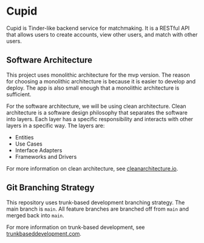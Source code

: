 # Cupid

Cupid is Tinder-like backend service for matchmaking. It is a RESTful API that allows users to create accounts, view other users, and match with other users.

## Software Architecture

This project uses monolithic architecture for the mvp version. The reason for choosing a monolithic architecture is because it is easier to develop and deploy. The app is also small enough that a monolithic architecture is sufficient.  

For the software architecture, we will be using clean architecture. Clean architecture is a software design philosophy that separates the software into layers. Each layer has a specific responsibility and interacts with other layers in a specific way. The layers are:

- Entities
- Use Cases
- Interface Adapters
- Frameworks and Drivers

For more information on clean architecture, see [cleanarchitecture.io](https://www.cleancoders.com/episode/clean-code-episode-42/show).

## Git Branching Strategy

This repository uses trunk-based development branching strategy. The main branch is `main`. All feature branches are branched off from `main` and merged back into `main`.

For more information on trunk-based development, see [trunkbaseddevelopment.com](https://trunkbaseddevelopment.com/).
